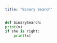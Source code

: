 ```yaml
---
title: "Binary Search"
---
```


```python
def binarySearch:
print(x)
if she is right:
    print(x)
```
